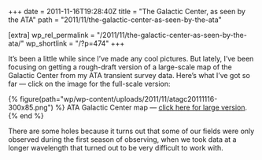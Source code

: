 +++
date = 2011-11-16T19:28:40Z
title = "The Galactic Center, as seen by the ATA"
path = "2011/11/the-galactic-center-as-seen-by-the-ata"

[extra]
wp_rel_permalink = "/2011/11/the-galactic-center-as-seen-by-the-ata/"
wp_shortlink = "/?p=474"
+++

It’s been a little while since I’ve made any cool pictures. But lately, I’ve
been focusing on getting a rough-draft version of a large-scale map of the
Galactic Center from my ATA transient survey data. Here’s what I’ve got so far
— click on the image for the full-scale version:

{% figure(path="wp/wp-content/uploads/2011/11/atagc20111116-300x85.png") %}
ATA Galactic Center map — [click here for large version](../../../wp/wp-content/uploads/2011/11/atagc20111116.png).
{% end %}

There are some holes because it turns out that some of our fields were only
observed during the first season of observing, when we took data at a longer
wavelength that turned out to be very difficult to work with.
